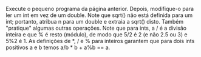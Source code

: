 <p>Execute o pequeno programa da página anterior. Depois, modifique-o para ler um int em vez de um double. Note que sqrt() não está definida para um int; portanto, atribua n para um double e extraia a sqrt() disto. Também "pratique" algumas outras operações. Note que para ints, a / é a divisão inteira e que % é resto (módulo), de modo que 5/2 é 2 (e não 2.5 ou 3) e 5%2 é 1. As definições de *, / e % para inteiros garantem que para dois ints positivos a e b temos a/b * b + a%b == a.</p>